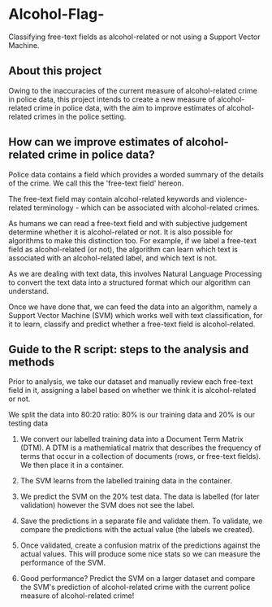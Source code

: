 # Alcohol-Flag-
Classifying free-text fields as alcohol-related or not using a Support Vector Machine.




## About this project

Owing to the inaccuracies of the current measure of alcohol-related crime in police data, this project intends to create a new measure of alcohol-related crime in police data, with the aim to improve estimates of alcohol-related crimes in the police setting. 


## How can we improve estimates of alcohol-related crime in police data?

Police data contains a field which provides a worded summary of the details of the crime. We call this the 'free-text field' hereon. 

The free-text field may contain alcohol-related keywords and violence-related terminology - which can be associated with alcohol-related crimes. 

As humans we can read a free-text field and with subjective judgement determine whether it is alcohol-related or not. 
It is also possible for algorithms to make this distinction too. For example, if we label a free-text field as alcohol-related (or not), the algorithm can learn which text is associated with an alcohol-related label, and which text is not.

As we are dealing with text data, this involves Natural Language Processing to convert the text data into a structured format which our algorithm can understand. 

Once we have done that, we can feed the data into an algorithm, namely a Support Vector Machine (SVM) which works well with text classification, for it to learn, classify and predict whether a free-text field is alcohol-related. 




## Guide to the R script: steps to the analysis and methods

Prior to analysis, we take our dataset and manually review each free-text field in it, assigning a label based on whether we think it is alcohol-related or not.

We split the data into 80:20 ratio: 80% is our training data and 20% is our testing data

1. We convert our labelled training data into a Document Term Matrix (DTM). A DTM is a mathemiatical matrix that describes the frequency of terms that occur in a collection of documents (rows, or free-text fields). We then place it in a container.

2. The SVM learns from the labelled training data in the container.

3. We predict the SVM on the 20% test data. The data is labelled (for later validation) however the SVM does not see the label. 

4. Save the predictions in a separate file and validate them. To validate, we compare the predictions with the actual value (the labels we created).

5. Once validated, create a confusion matrix of the predictions against the actual values. This will produce some nice stats so we can measure the performance of the SVM. 

6. Good performance? Predict the SVM on a larger dataset and compare the SVM's prediction of alcohol-related crime with the current police measure of alcohol-related crime! 
